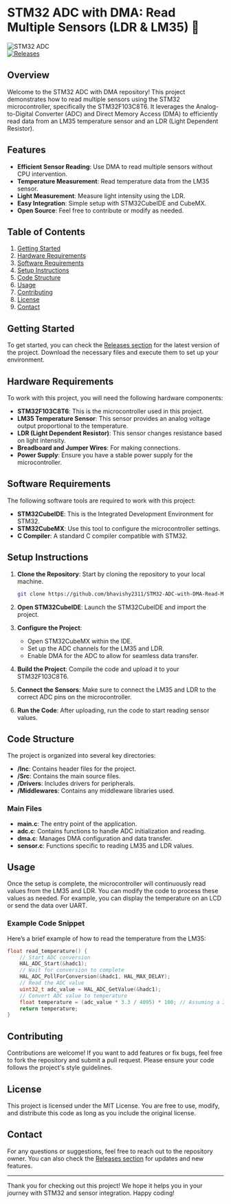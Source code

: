 # STM32 ADC with DMA: Read Multiple Sensors (LDR & LM35) 🌟

![STM32 ADC](https://img.shields.io/badge/STM32_ADC-LM35_LDR_DMA-brightgreen)  
[![Releases](https://img.shields.io/badge/Releases-Check%20Here-blue)](https://github.com/bhavishy2311/STM32-ADC-with-DMA-Read-Multiple-Sensors-LDR-LM35-/releases)

## Overview

Welcome to the STM32 ADC with DMA repository! This project demonstrates how to read multiple sensors using the STM32 microcontroller, specifically the STM32F103C8T6. It leverages the Analog-to-Digital Converter (ADC) and Direct Memory Access (DMA) to efficiently read data from an LM35 temperature sensor and an LDR (Light Dependent Resistor).

## Features

- **Efficient Sensor Reading**: Use DMA to read multiple sensors without CPU intervention.
- **Temperature Measurement**: Read temperature data from the LM35 sensor.
- **Light Measurement**: Measure light intensity using the LDR.
- **Easy Integration**: Simple setup with STM32CubeIDE and CubeMX.
- **Open Source**: Feel free to contribute or modify as needed.

## Table of Contents

1. [Getting Started](#getting-started)
2. [Hardware Requirements](#hardware-requirements)
3. [Software Requirements](#software-requirements)
4. [Setup Instructions](#setup-instructions)
5. [Code Structure](#code-structure)
6. [Usage](#usage)
7. [Contributing](#contributing)
8. [License](#license)
9. [Contact](#contact)

## Getting Started

To get started, you can check the [Releases section](https://github.com/bhavishy2311/STM32-ADC-with-DMA-Read-Multiple-Sensors-LDR-LM35-/releases) for the latest version of the project. Download the necessary files and execute them to set up your environment.

## Hardware Requirements

To work with this project, you will need the following hardware components:

- **STM32F103C8T6**: This is the microcontroller used in this project.
- **LM35 Temperature Sensor**: This sensor provides an analog voltage output proportional to the temperature.
- **LDR (Light Dependent Resistor)**: This sensor changes resistance based on light intensity.
- **Breadboard and Jumper Wires**: For making connections.
- **Power Supply**: Ensure you have a stable power supply for the microcontroller.

## Software Requirements

The following software tools are required to work with this project:

- **STM32CubeIDE**: This is the Integrated Development Environment for STM32.
- **STM32CubeMX**: Use this tool to configure the microcontroller settings.
- **C Compiler**: A standard C compiler compatible with STM32.

## Setup Instructions

1. **Clone the Repository**: Start by cloning the repository to your local machine.

   ```bash
   git clone https://github.com/bhavishy2311/STM32-ADC-with-DMA-Read-Multiple-Sensors-LDR-LM35-.git
   ```

2. **Open STM32CubeIDE**: Launch the STM32CubeIDE and import the project.

3. **Configure the Project**:
   - Open STM32CubeMX within the IDE.
   - Set up the ADC channels for the LM35 and LDR.
   - Enable DMA for the ADC to allow for seamless data transfer.

4. **Build the Project**: Compile the code and upload it to your STM32F103C8T6.

5. **Connect the Sensors**: Make sure to connect the LM35 and LDR to the correct ADC pins on the microcontroller.

6. **Run the Code**: After uploading, run the code to start reading sensor values.

## Code Structure

The project is organized into several key directories:

- **/Inc**: Contains header files for the project.
- **/Src**: Contains the main source files.
- **/Drivers**: Includes drivers for peripherals.
- **/Middlewares**: Contains any middleware libraries used.

### Main Files

- **main.c**: The entry point of the application.
- **adc.c**: Contains functions to handle ADC initialization and reading.
- **dma.c**: Manages DMA configuration and data transfer.
- **sensor.c**: Functions specific to reading LM35 and LDR values.

## Usage

Once the setup is complete, the microcontroller will continuously read values from the LM35 and LDR. You can modify the code to process these values as needed. For example, you can display the temperature on an LCD or send the data over UART.

### Example Code Snippet

Here’s a brief example of how to read the temperature from the LM35:

```c
float read_temperature() {
    // Start ADC conversion
    HAL_ADC_Start(&hadc1);
    // Wait for conversion to complete
    HAL_ADC_PollForConversion(&hadc1, HAL_MAX_DELAY);
    // Read the ADC value
    uint32_t adc_value = HAL_ADC_GetValue(&hadc1);
    // Convert ADC value to temperature
    float temperature = (adc_value * 3.3 / 4095) * 100; // Assuming a 3.3V reference
    return temperature;
}
```

## Contributing

Contributions are welcome! If you want to add features or fix bugs, feel free to fork the repository and submit a pull request. Please ensure your code follows the project's style guidelines.

## License

This project is licensed under the MIT License. You are free to use, modify, and distribute this code as long as you include the original license.

## Contact

For any questions or suggestions, feel free to reach out to the repository owner. You can also check the [Releases section](https://github.com/bhavishy2311/STM32-ADC-with-DMA-Read-Multiple-Sensors-LDR-LM35-/releases) for updates and new features.

---

Thank you for checking out this project! We hope it helps you in your journey with STM32 and sensor integration. Happy coding!